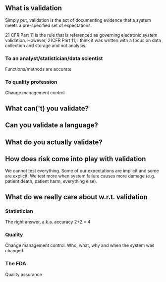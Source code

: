 ## What is validation
Simply put, validation is the act of documenting evidence that a system meets a pre-specified set of expectations.

21 CFR Part 11 is the rule that is referenced as governing electronic system validation. However, 21CFR Part 11, I think it was written with a focus on data collection and storage and not analysis. 

### To an analyst/statistician/data scientist
Functions/methods are accurate

### To quality profession
Change management control

## What can('t) you validate?

## Can you validate a language?


## What do you actually validate?


## How does risk come into play with validation
  We cannot test everything. Some of our expectations are implicit and some are explicit.
  We test more when system failure causes more damage (e.g. patient death, patient harm, everything else).

## What do we really care about w.r.t. validation

### Statistician
  The right answer, a.k.a. accuracy 2+2 = 4

### Quality
  Change management control. Who, what, why and when the system was changed

### The FDA
  Quality assurance

